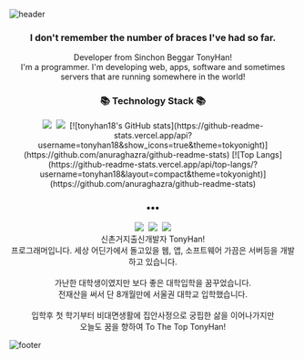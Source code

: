 ![header](https://capsule-render.vercel.app/api?type=slice&color=30A9DE&height=170&section=header&text=TonyHan&fontColor=090707&fontAlignX=45&fontAlignY=65&fontSize=100)

<h3 align="center"> I don't remember the number of braces I've had so far. </h3>
<p align="center">
Developer from Sinchon Beggar TonyHan!<br>
I'm a programmer. I'm developing web, apps, software and sometimes servers that are running somewhere in the world!<br>
</p>
<h3 align="center">📚 Technology Stack 📚</h3>
<p align="center">
    <img src="https://img.shields.io/badge/JavaScript-F7DF1E?style=flat-square&logo=JavaScript&logoColor=F7DF1E"/>&nbsp
    <img src="https://img.shields.io/badge/-JavaScript-F7DF1E?style=flat-square&logo=JavaScript&logoColor=F7DF1E"/>&nbsp
    [![tonyhan18's GitHub stats](https://github-readme-stats.vercel.app/api?username=tonyhan18&show_icons=true&theme=tokyonight)](https://github.com/anuraghazra/github-readme-stats)
[![Top Langs](https://github-readme-stats.vercel.app/api/top-langs/?username=tonyhan18&layout=compact&theme=tokyonight)](https://github.com/anuraghazra/github-readme-stats)
</p>

<h3 align="center">•••</h3>

<p align="center">
  <a href="https://tonyhan18.tistory.com/251?category=1021635/"><img src="https://img.shields.io/badge/Tech%20Blog-262626?style=flat-square&logo=D-Wave Systems&logoColor=white&link=https://newwisdom.tistory.com"/></a>&nbsp
  <a href="https://velog.io/@tonyhan18/series"><img src="https://img.shields.io/badge/Tech%20Blog-11B48A?style=flat-square&logo=Vimeo&logoColor=white&link=https://velog.io/@new_wisdom"/></a>&nbsp
  <a href="mailto:ourclub7279@gmail.com"><img src="https://img.shields.io/badge/Gmail-d14836?style=flat-square&logo=Gmail&logoColor=white&link=mailto:wlgp2500@gmail.com"/></a>
  
  <br>
신촌거지출신개발자 TonyHan!<br>
프로그래머입니다. 세상 어딘가에서 돌고있을 웹, 앱, 소프트웨어 가끔은 서버등을 개발하고 있습니다.<br>
<br>
가난한 대학생이였지만 보다 좋은 대학입학을 꿈꾸었습니다.<br>
전재산을 써서 단 8개월만에 서울권 대학교 입학했습니다.<br>
<br>
입학후 첫 학기부터 비대면생활에 집안사정으로 궁핍한 삶을 이어나가지만<br>
오늘도 꿈을 향하여 To The Top TonyHan!<br>
  
</p>

![footer](https://capsule-render.vercel.app/api?type=slice&color=EFDC05&height=100&section=footer)
